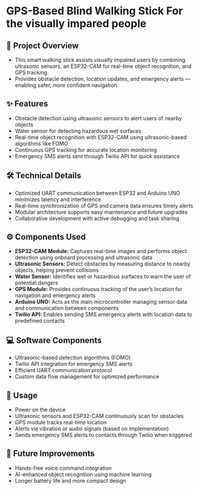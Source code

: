 # GPS-Based Blind Walking Stick For the visually impared people

## 🚀 Project Overview

* This smart walking stick assists visually impaired users by combining ultrasonic sensors, an ESP32-CAM for real-time object recognition, and GPS tracking.
* Provides obstacle detection, location updates, and emergency alerts — enabling safer, more confident navigation.

## ✨ Features

* Obstacle detection using ultrasonic sensors to alert users of nearby objects
* Water sensor for detecting hazardous wet surfaces
* Real-time object recognition with ESP32-CAM using ultrasonic-based algorithms like FOMO
* Continuous GPS tracking for accurate location monitoring
* Emergency SMS alerts sent through Twilio API for quick assistance

## 🛠️ Technical Details

* Optimized UART communication between ESP32 and Arduino UNO minimizes latency and interference
* Real-time synchronization of GPS and camera data ensures timely alerts
* Modular architecture supports easy maintenance and future upgrades
* Collaborative development with active debugging and task sharing

## ⚙️ Components Used

* **ESP32-CAM Module:** Captures real-time images and performs object detection using onboard processing and ultrasonic data
* **Ultrasonic Sensors:** Detect obstacles by measuring distance to nearby objects, helping prevent collisions
* **Water Sensor:** Identifies wet or hazardous surfaces to warn the user of potential dangers
* **GPS Module:** Provides continuous tracking of the user’s location for navigation and emergency alerts
* **Arduino UNO:** Acts as the main microcontroller managing sensor data and communication between components
* **Twilio API:** Enables sending SMS emergency alerts with location data to predefined contacts

## 💻 Software Components

* Ultrasonic-based detection algorithms (FOMO)
* Twilio API integration for emergency SMS alerts
* Efficient UART communication protocol
* Custom data flow management for optimized performance

## 🚀 Usage

* Power on the device
* Ultrasonic sensors and ESP32-CAM continuously scan for obstacles
* GPS module tracks real-time location
* Alerts via vibration or audio signals (based on implementation)
* Sends emergency SMS alerts to contacts through Twilio when triggered

## 🔮 Future Improvements

* Hands-free voice command integration
* AI-enhanced object recognition using machine learning
* Longer battery life and more compact design
